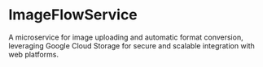 # ImageFlowService
A microservice for image uploading and automatic format conversion, leveraging Google Cloud Storage for secure and scalable integration with web platforms.

